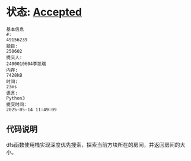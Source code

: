 # 状态: [Accepted](http://xzmdsa.openjudge.cn/2025hw6/solution/49156239/)
```
基本信息
#:
49156239
题目:
250602
提交人:
2400010604李凯瑞
内存:
7428kB
时间:
23ms
语言:
Python3
提交时间:
2025-05-14 11:49:09
```

## 代码说明
dfs函数使用栈实现深度优先搜索，探索当前方块所在的房间，并返回房间的大小。